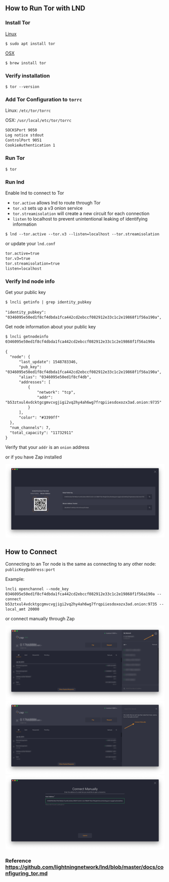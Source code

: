## How to Run Tor with LND

### Install Tor
  [Linux](https://www.torproject.org/docs/debian.html.en)
  
    $ sudo apt install tor

  [OSX](https://www.torproject.org/docs/tor-doc-osx.html.en)
        
    $ brew install tor

### Verify installation
  ``` 
  $ tor --version
  ```

### Add Tor Configuration to `torrc`

  Linux: `/etc/tor/torrc`

  OSX: `/usr/local/etc/tor/torrc` 
  
  ```
  SOCKSPort 9050
  Log notice stdout
  ControlPort 9051
  CookieAuthentication 1
  ```

### Run Tor
    $ tor

### Run lnd 

  Enable lnd to connect to Tor
  - `tor.active` allows lnd to route through Tor
  - `tor.v3` sets up a v3 onion service
  - `tor.streamisolation` will create a new circuit for each connection
  - `listen` to localhost to prevent unintentional leaking of identifying information

  ```
  $ lnd --tor.active --tor.v3 --listen=localhost --tor.streamisolation
  ```

  or update your `lnd.conf`

  ```
  tor.active=true
  tor.v3=true
  tor.streamisolation=true
  listen=localhost
  ```
  
### Verify lnd node info
  
  Get your public key
  ```
  $ lncli getinfo | grep identity_pubkey

  "identity_pubkey": "0346095e50ed1f8cf4dbda1fca442cd2ebccf082912e33c1c2e19868f1f56a190a",
  ```

  Get node information about your public key
  ```
  $ lncli getnodeinfo 0346095e50ed1f8cf4dbda1fca442cd2ebccf082912e33c1c2e19868f1f56a190a

  {
    "node": {
        "last_update": 1548783346,
        "pub_key": "0346095e50ed1f8cf4dbda1fca442cd2ebccf082912e33c1c2e19868f1f56a190a",
        "alias": "0346095e50ed1f8cf4db",
        "addresses": [
            {
                "network": "tcp",
                "addr": "b53ztxul4vdcktgcgmvcvgjigi2vq2hy4ah6wg7frqpiiesdoxozx3ad.onion:9735"
            }
        ],
        "color": "#3399ff"
    },
    "num_channels": 7,
    "total_capacity": "11732911"
  }
  ```

  Verify that your `addr` is an `onion` address

  or if you have Zap installed

  ![](/img/01.png)

## How to Connect 

Connecting to an Tor node is the same as connecting to any other node: `publicKey@address:port`

Example:
```
lncli openchannel --node_key 0346095e50ed1f8cf4dbda1fca442cd2ebccf082912e33c1c2e19868f1f56a190a --connect b53ztxul4vdcktgcgmvcvgjigi2vq2hy4ah6wg7frqpiiesdoxozx3ad.onion:9735 --local_amt 20000 
```

or connect manually through Zap

  ![](/img/02.png)
  ![](/img/03.png)
  ![](/img/04.png)

### Reference https://github.com/lightningnetwork/lnd/blob/master/docs/configuring_tor.md
